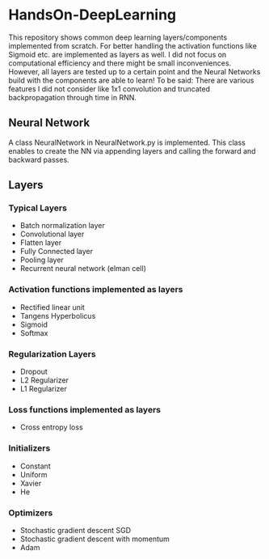# HandsOn-DeepLearning

This repository shows common deep learning layers/components implemented from scratch. For better handling the activation functions like Sigmoid etc. are implemented as layers as well. I did not focus on computational efficiency and there might be small inconveniences. However, all layers are tested up to a certain point and the Neural Networks build with the components are able to learn!
To be said: There are various features I did not consider like 1x1 convolution and truncated backpropagation through time in RNN.

## Neural Network
A class NeuralNetwork in NeuralNetwork.py is implemented. This class enables to create the NN via appending layers and calling the forward and backward passes.

## Layers
### Typical Layers
- Batch normalization layer
- Convolutional layer
- Flatten layer
- Fully Connected layer
- Pooling layer
- Recurrent neural network (elman cell)

### Activation functions implemented as layers
- Rectified linear unit
- Tangens Hyperbolicus
- Sigmoid
- Softmax

### Regularization Layers
- Dropout
- L2 Regularizer
- L1 Regularizer

### Loss functions implemented as layers
- Cross entropy loss

### Initializers
- Constant
- Uniform
- Xavier
- He

### Optimizers
- Stochastic gradient descent SGD
- Stochastic gradient descent with momentum
- Adam
